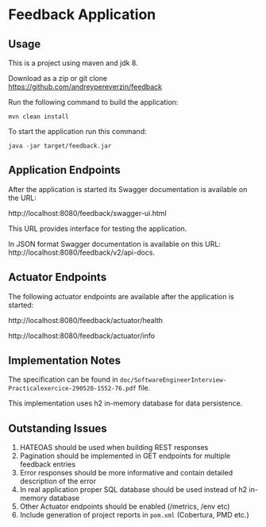 # Feedback Application

## Usage
This is a project using maven and jdk 8.

Download as a zip or git clone https://github.com/andreypereverzin/feedback

Run the following command to build the application:

`mvn clean install`

To start the application run this command:

`java -jar target/feedback.jar`

## Application Endpoints
After the application is started its Swagger documentation is available on the URL:

http://localhost:8080/feedback/swagger-ui.html

This URL provides interface for testing the application.
 
In JSON format Swagger documentation is available on this URL: http://localhost:8080/feedback/v2/api-docs.

## Actuator Endpoints
The following actuator endpoints are available after the application is started:

http://localhost:8080/feedback/actuator/health

http://localhost:8080/feedback/actuator/info

## Implementation Notes
The specification can be found in `doc/SoftwareEngineerInterview-Practicalexercice-290520-1552-76.pdf` file.

This implementation uses h2 in-memory database for data persistence.

## Outstanding Issues
1) HATEOAS should be used when building REST responses
2) Pagination should be implemented in GET endpoints for multiple feedback entries
3) Error responses should be more informative and contain detailed description of the error
4) In real application proper SQL database should be used instead of h2 in-memory database
5) Other Actuator endpoints should be enabled (/metrics, /env etc)
6) Include generation of project reports in `pom.xml` (Cobertura, PMD etc.)
